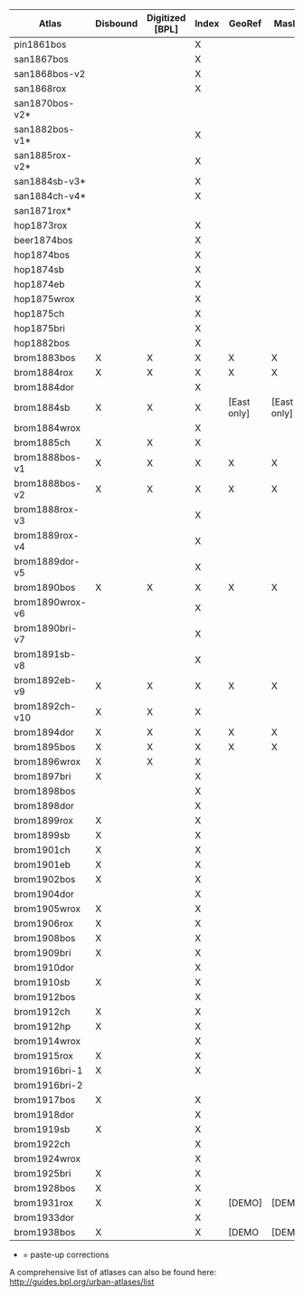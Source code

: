 | Atlas           | Disbound | Digitized [BPL] | Index | GeoRef      | Masks       | Mosaic | Tiles  | Online |
|-----------------|----------|-----------------|-------|-------------|-------------|--------|--------|--------|
| pin1861bos      |          |                 | X     |             |             |        |        |        |
| san1867bos      |          |                 | X     |             |             |        |        |        |
| san1868bos-v2   |          |                 | X     |             |             |        |        |        |
| san1868rox      |          |                 | X     |             |             |        |        |        |
| san1870bos-v2*  |          |                 |       |             |             |        |        |        |     
| san1882bos-v1*  |          |                 | X     |             |             |        |        |        |     
| san1885rox-v2*  |          |                 | X     |             |             |        |        |        |     
| san1884sb-v3*   |          |                 | X     |             |             |        |        |        |      
| san1884ch-v4*   |          |                 | X     |             |             |        |        |        |
| san1871rox*     |          |                 |       |             |             |        |        |        |
| hop1873rox      |          |                 | X     |             |             |        |        |        |
| beer1874bos     |          |                 | X     |             |             |        |        |        |
| hop1874bos      |          |                 | X     |             |             |        |        |        |
| hop1874sb       |          |                 | X     |             |             |        |        |        |
| hop1874eb       |          |                 | X     |             |             |        |        |        |
| hop1875wrox     |          |                 | X     |             |             |        |        |        |
| hop1875ch       |          |                 | X     |             |             |        |        |        |
| hop1875bri      |          |                 | X     |             |             |        |        |        |
| hop1882bos      |          |                 | X     |             |             |        |        |        |
| brom1883bos     | X        | X               | X     | X           | X           | X      |        |        |
| brom1884rox     | X        | X               | X     | X           | X           | X      |        |        |
| brom1884dor     |          |                 | X     |             |             |        |        |        |
| brom1884sb      | X        | X               | X     | [East only] | [East only] |        |        |        |
| brom1884wrox    |          |                 | X     |             |             |        |        |        |
| brom1885ch      | X        | X               | X     |             |             |        |        |        |
| brom1888bos-v1  | X        | X               | X     | X           | X           | X      |        |        |
| brom1888bos-v2  | X        | X               | X     | X           | X           | X      |        |        |
| brom1888rox-v3  |          |                 | X     |             |             |        |        |        |
| brom1889rox-v4  |          |                 | X     |             |             |        |        |        |
| brom1889dor-v5  |          |                 | X     |             |             |        |        |        |
| brom1890bos     | X        | X               | X     | X           | X           | X      |        |        |
| brom1890wrox-v6 |          |                 | X     |             |             |        |        |        |
| brom1890bri-v7  |          |                 | X     |             |             |        |        |        |
| brom1891sb-v8   |          |                 | X     |             |             |        |        |        |
| brom1892eb-v9   | X        | X               | X     | X           | X           | X      |        |        |
| brom1892ch-v10  | X        | X               | X     |             |             |        |        |        |
| brom1894dor     | X        | X               | X     | X           | X           |        |        |        |
| brom1895bos     | X        | X               | X     | X           | X           |        |        |        |
| brom1896wrox    | X        | X               | X     |             |             |        |        |        |
| brom1897bri     | X        |                 | X     |             |             |        |        |        |
| brom1898bos     |          |                 | X     |             |             |        |        |        |
| brom1898dor     |          |                 | X     |             |             |        |        |        |
| brom1899rox     | X        |                 | X     |             |             |        |        |        |
| brom1899sb      | X        |                 | X     |             |             |        |        |        |
| brom1901ch      | X        |                 | X     |             |             |        |        |        |
| brom1901eb      | X        |                 | X     |             |             |        |        |        |
| brom1902bos     | X        |                 | X     |             |             |        |        |        |
| brom1904dor     |          |                 | X     |             |             |        |        |        |
| brom1905wrox    | X        |                 | X     |             |             |        |        |        |
| brom1906rox     | X        |                 | X     |             |             |        |        |        |
| brom1908bos     | X        |                 | X     |             |             |        |        |        |
| brom1909bri     | X        |                 | X     |             |             |        |        |        |
| brom1910dor     |          |                 | X     |             |             |        |        |        |
| brom1910sb      | X        |                 | X     |             |             |        |        |        |
| brom1912bos     |          |                 | X     |             |             |        |        |        |
| brom1912ch      | X        |                 | X     |             |             |        |        |        |
| brom1912hp      | X        |                 | X     |             |             |        |        |        |
| brom1914wrox    |          |                 | X     |             |             |        |        |        |
| brom1915rox     | X        |                 | X     |             |             |        |        |        |
| brom1916bri-1   | X        |                 | X     |             |             |        |        |        |
| brom1916bri-2   |          |                 |       |             |             |        |        |        |
| brom1917bos     | X        |                 | X     |             |             |        |        |        |
| brom1918dor     |          |                 | X     |             |             |        |        |        |
| brom1919sb      | X        |                 | X     |             |             |        |        |        |
| brom1922ch      |          |                 | X     |             |             |        |        |        |
| brom1924wrox    |          |                 | X     |             |             |        |        |        |
| brom1925bri     | X        |                 | X     |             |             |        |        |        |
| brom1928bos     | X        |                 | X     |             |             |        |        |        |
| brom1931rox     | X        |                 | X     | [DEMO]      | [DEMO]      | [DEMO] | [DEMO] | [DEMO] |
| brom1933dor     |          |                 | X     |             |             |        |        |        |
| brom1938bos     | X        |                 | X     | [DEMO       | [DEMO]       | [DEMO]  | [DEMO]  | [DEMO] |

* = paste-up corrections     
     
A comprehensive list of atlases can also be found here: http://guides.bpl.org/urban-atlases/list
